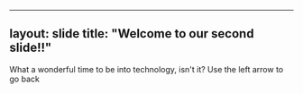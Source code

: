 ---
layout: slide
title: "Welcome to our second slide!!"
--
What a wonderful time to be into technology, isn't it?
Use the left arrow to go back
